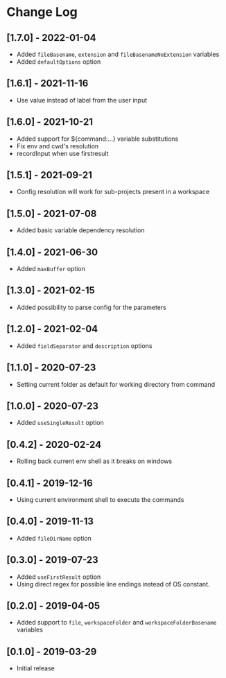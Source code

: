 # Change Log

## [1.7.0] - 2022-01-04

- Added `fileBasename`, `extension` and `fileBasenameNoExtension` variables
- Added `defaultOptions` option

## [1.6.1] - 2021-11-16

- Use value instead of label from the user input

## [1.6.0] - 2021-10-21

- Added support for ${command:...} variable substitutions
- Fix env and cwd's resolution
- recordInput when use firstresult

## [1.5.1] - 2021-09-21

- Config resolution will work for sub-projects present in a workspace

## [1.5.0] - 2021-07-08

- Added basic variable dependency resolution

## [1.4.0] - 2021-06-30

- Added `maxBuffer` option

## [1.3.0] - 2021-02-15

- Added possibility to parse config for the parameters

## [1.2.0] - 2021-02-04

- Added `fieldSeparator` and `description` options

## [1.1.0] - 2020-07-23

- Setting current folder as default for working directory from command

## [1.0.0] - 2020-07-23

- Added `useSingleResult` option

## [0.4.2] - 2020-02-24

- Rolling back current env shell as it breaks on windows

## [0.4.1] - 2019-12-16

- Using current environment shell to execute the commands

## [0.4.0] - 2019-11-13

- Added `fileDirName` option

## [0.3.0] - 2019-07-23

- Added `useFirstResult` option
- Using direct regex for possible line endings instead of OS constant.

## [0.2.0] - 2019-04-05

- Added support to `file`, `workspaceFolder` and `workspaceFolderBasename` variables

## [0.1.0] - 2019-03-29

- Initial release
